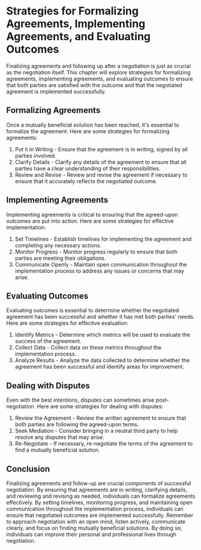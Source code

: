 Strategies for Formalizing Agreements, Implementing Agreements, and Evaluating Outcomes
=======================================================================================================================================

Finalizing agreements and following up after a negotiation is just as crucial as the negotiation itself. This chapter will explore strategies for formalizing agreements, implementing agreements, and evaluating outcomes to ensure that both parties are satisfied with the outcome and that the negotiated agreement is implemented successfully.

Formalizing Agreements
----------------------

Once a mutually beneficial solution has been reached, it's essential to formalize the agreement. Here are some strategies for formalizing agreements:

1. Put it in Writing - Ensure that the agreement is in writing, signed by all parties involved.
2. Clarify Details - Clarify any details of the agreement to ensure that all parties have a clear understanding of their responsibilities.
3. Review and Revise - Review and revise the agreement if necessary to ensure that it accurately reflects the negotiated outcome.

Implementing Agreements
-----------------------

Implementing agreements is critical to ensuring that the agreed-upon outcomes are put into action. Here are some strategies for effective implementation:

1. Set Timelines - Establish timelines for implementing the agreement and completing any necessary actions.
2. Monitor Progress - Monitor progress regularly to ensure that both parties are meeting their obligations.
3. Communicate Openly - Maintain open communication throughout the implementation process to address any issues or concerns that may arise.

Evaluating Outcomes
-------------------

Evaluating outcomes is essential to determine whether the negotiated agreement has been successful and whether it has met both parties' needs. Here are some strategies for effective evaluation:

1. Identify Metrics - Determine which metrics will be used to evaluate the success of the agreement.
2. Collect Data - Collect data on these metrics throughout the implementation process.
3. Analyze Results - Analyze the data collected to determine whether the agreement has been successful and identify areas for improvement.

Dealing with Disputes
---------------------

Even with the best intentions, disputes can sometimes arise post-negotiation. Here are some strategies for dealing with disputes:

1. Review the Agreement - Review the written agreement to ensure that both parties are following the agreed-upon terms.
2. Seek Mediation - Consider bringing in a neutral third party to help resolve any disputes that may arise.
3. Re-Negotiate - If necessary, re-negotiate the terms of the agreement to find a mutually beneficial solution.

Conclusion
----------

Finalizing agreements and follow-up are crucial components of successful negotiation. By ensuring that agreements are in writing, clarifying details, and reviewing and revising as needed, individuals can formalize agreements effectively. By setting timelines, monitoring progress, and maintaining open communication throughout the implementation process, individuals can ensure that negotiated outcomes are implemented successfully. Remember to approach negotiation with an open mind, listen actively, communicate clearly, and focus on finding mutually beneficial solutions. By doing so, individuals can improve their personal and professional lives through negotiation.

